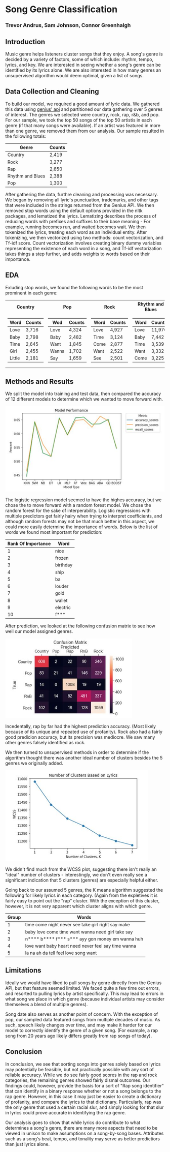 # Song Genre Classification
### Trevor Andrus, Sam Johnson, Connor Greenhalgh

## Introduction

Music genre helps listeners cluster songs that they enjoy. A song's genre is decided by a variety of factors, some of which include: rhythm, tempo, lyrics, and key. We are interested in seeing whether a song's genre can be identified by its lyrics alone. We are also interested in how many genres an unsupervised algorithm would deem optimal, given a list of songs. 

## Data Collection and Cleaning

To build our model, we required a good amount of lyric data. We gathered this data using [genius' api](https://docs.genius.com/) and partitioned our data gathering over 5 genres of interest. The genres we selected were country, rock, rap, r&b, and pop. For our sample, we took the top 50 songs of the top 50 artistis in each genre (if that many songs were available). If an artist was featured in more than one genre, we removed them from our analysis. Our sample resulted in the following totals:


| Genre  | Counts |
| ------------- | ------------- |
| Country  | 2,419  |
| Rock  | 3,277  |
| Rap  | 2,650  |
| Rhythm and Blues  | 2,388  |
| Pop  | 1,300  |


After gathering the data, furthre cleaning and processing was necessary. We began by removing all lyric's punctuation, trademarks, and other tags that were included in the strings returned from the Genius API. We then removed stop words using the default options provided in the nltk packages, and lematized the lyrics. Lematizing describes the process of reducing words with prefixes and suffixes to their base meaning - For example, running becomes run, and waited becomes wait. We then tokenized the lyrics, treating each word as an individual entity. After tokenizing, we then vectorized using two methods: count vectorization, and Tf-idf score. Count vectorization involves creating binary dummy variables representing the existence of each word in a song, and Tf-idf vectorization takes things a step further, and adds weights to words based on their importance. 


## EDA

Exluding stop words, we found the following words to be the most prominent in each genre:

<table>
<tr><th>Country </th><th>Pop</th><th>Rock</th><th>Rhythm and Blues</th><th>Rap</th></tr>
<tr><td>

| Word  | Counts |
| ------------- | ------------- |
| Love  | 3,716  |
| Baby  | 2,798  |
| Time  | 2,645  |
| Girl  | 2,455  |
| Little  | 2,181  |
  
</td><td>  

| Wod  | Counts |
| ------------- | ------------- |
| Love  | 4,324  |
| Baby  | 2,482  |
| Want  | 1,845  |
| Wanna  | 1,702  |
| Say  | 1,659  |
  
</td><td> 

| Word  | Counts |
| ------------- | ------------- |
| Love  | 4,927  |
| Time  | 3,124  |
| Come  | 2,877  |
| Want  | 2,522  |
| See  | 2,501  |

</td><td>

| Word  | Counts |
| ------------- | ------------- |
| Love  | 11,976  |
| Baby  | 7,442  |
| Time  | 3,539  |
| Want  | 3,332  |
| Come  | 3,225  |

</td><td>

| Word  | Counts |
| ------------- | ------------- |
| N****  | 17,797  |
| B****  | 11,546  |
| F***  | 7,819  |
| S***  | 7,487  |
| Love  | 4,592  |

</td></tr> </table> 

## Methods and Results

We split the model into training and test data, then compared the accuracy of 12 different models to determine which we wanted to move forward with. 

![ModelPerformance](Images/Model-Performance-Graph.JPG)

The logistic regression model seemed to have the highes accuracy, but we chose the to move forward with a random forest model. We chose the random forest for the sake of interperability. Logistic regressions with multiple predictors get fairly hairy when trying to interpret coefficients, and although random forests may not be that much better in this aspect, we could more easily determine the importance of words.  Below is the list of words we found most important for prediction:

| Rank Of Importance  | Word |
| ------------- | ------------- |
| 1  | nice |
| 2  | frozen  |
| 3  | birthday  |
| 4  | ship  |
| 5  | ba  |
| 6  | louder  |
| 7  | gold  |
| 8  | wallet  |
| 9  | electric  |
| 10  | f***  |

After prediction, we looked at the following confusion matrix to see how well our model assigned genres. 

![ConfusionMatrix](Images/Confusion-Matrix.JPG)

Incedentally, rap by far had the highest prediction accuracy. (Most likely because of its unique and repeated use of profanity).  Rock also had a fairly good predicion accuracy, but its precision was mediocre. We saw many other genres falsely identified as rock. 


We then turned to unsupervised methods in order to determine if the algorithm thought there was another ideal number of clusters besides the 5 genres we originally added. 

![Clustering](Images/Num-Of-Clusters.JPG)

We didn't find much from the WCSS plot, suggesting there isn't really an "ideal" number of clusters - interestingly, we don't even really see a significant indication that 5 clusters (genres) are especially helpful either.

Going back to our assumed 5 genres, the K means algorithm suggested the following for likely lyrics in each category. 
(Again from the expletives it is fairly easy to point out the "rap" cluster. With the exception of this cluster, however, it is not very apparent which cluster aligns with which genre. 

| Group  | Words |
| ------------- | ------------- |
| 1  | time come night never see take girl right say make |
| 2  | baby love come time want wanna need girl take say  |
| 3  | n**** b**** f*** s*** ayy gon money em wanna huh  |
| 4  | love want baby heart need never feel say time wanna  |
| 5  | la na ah da tell feel love song want  |





## Limitations

Ideally we would have liked to pull songs by genre directly from the Genius API, but that feature seemed limited. We faced quite a few time out errors, and resorted to pulling lyrics by artist specifically. This may lead to errors in what song we place in which genre (because individual artists may consider themselves a blend of multiple genres). 

Song date also serves as another point of concern. With the exception of pop, our sampled data featured songs from multiple decades of music. As such, speech likely changes over time, and may make it harder for our model to correctly identify the genre of a given song. (For example, a rap song from 20 years ago likely differs greatly from rap songs of today). 

## Conclusion

In conclusion, we see that sorting songs into genres solely based on lyrics may potentially be feasible, but not practically possible with any sort of reliable accuracy. While we do see fairly good scores in the rap and rock categories, the remaining genres showed fairly dismal outcomes. Our findings could, however, provide the basis for a sort of "Rap song identifier" that can identify in a binary response whether or not a song belongs to the rap genre. However, in this case it may just be easier to create a dictionary of profanity, and compare the lyrics to that dictionary. Particularly, rap was the only genre that used a certain racial slur, and simply looking for that slur in lyrics could prove accurate in identifying the rap genre. 

Our analysis goes to show that while lyrics do contribute to what determines a song's genre, there are many more aspects that need to be viewed in unison to make assumptions on a song-by-song bases. Attributes such as a song's beat, tempo, and tonality may serve as better predictiors than just lyrics alone. 
